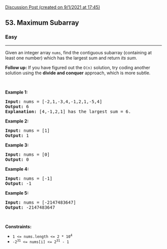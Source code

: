 [Discussion Post (created on 9/1/2021 at 17:45)](https://leetcode.com/problems/maximum-subarray/submissions/)  
<h2>53. Maximum Subarray</h2><h3>Easy</h3><hr><div><p>Given an integer array <code>nums</code>, find the contiguous subarray&nbsp;(containing at least one number) which has the largest sum and return <em>its sum</em>.</p>

<p><strong>Follow up:</strong>&nbsp;If you have figured out the <code>O(n)</code> solution, try coding another solution using the <strong>divide and conquer</strong> approach, which is more subtle.</p>

<p>&nbsp;</p>
<p><strong>Example 1:</strong></p>

<pre><strong>Input:</strong> nums = [-2,1,-3,4,-1,2,1,-5,4]
<strong>Output:</strong> 6
<strong>Explanation:</strong> [4,-1,2,1] has the largest sum = 6.
</pre>

<p><strong>Example 2:</strong></p>

<pre><strong>Input:</strong> nums = [1]
<strong>Output:</strong> 1
</pre>

<p><strong>Example 3:</strong></p>

<pre><strong>Input:</strong> nums = [0]
<strong>Output:</strong> 0
</pre>

<p><strong>Example 4:</strong></p>

<pre><strong>Input:</strong> nums = [-1]
<strong>Output:</strong> -1
</pre>

<p><strong>Example 5:</strong></p>

<pre><strong>Input:</strong> nums = [-2147483647]
<strong>Output:</strong> -2147483647
</pre>

<p>&nbsp;</p>
<p><strong>Constraints:</strong></p>

<ul>
	<li><code>1 &lt;= nums.length &lt;= 2 * 10<sup>4</sup></code></li>
	<li><code>-2<sup>31</sup> &lt;= nums[i] &lt;= 2<sup>31</sup> - 1</code></li>
</ul>
</div>